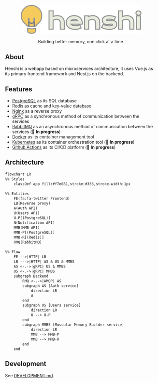 <div align="center">
    <a alt="Henshi logo" href="https://henshi.neumanf.com" target="_blank" rel="noreferrer">
        <img src="docs/assets/images/logo.svg" width="400">
    </a>
    <p>Building better memory, one click at a time.</p>
</div>

## About

Henshi is a webapp based on microservices architecture, it uses Vue.js as its primary frontend framework and Nest.js on the backend.

## Features

- [PostgreSQL](https://postgresql.org) as its SQL database
- [Redis](https://redis.io) as cache and key-value database
- [Nginx](https://nginx.org) as a reverse proxy
- [gRPC](https://grpc.io) as a synchronous method of communication between the services
- [RabbitMQ](https://rabbitmq.com) as an asynchronous method of communication between the services (🚧 **In progress**)
- [Docker](https://docker.com) as its container management tool 
- [Kubernetes](https://kubernetes.io) as its container orchestration tool (🚧 **In progress**)
- [Github Actions](https://github.com/features/actions) as its CI/CD platform (🚧 **In progress**)

## Architecture

```mermaid
flowchart LR
%% Styles
    classDef app fill:#f7e081,stroke:#333,stroke-width:1px

%% Entities
    FE(fa:fa-twitter Frontend)
    LB(Reverse proxy)
    A(Auth API)
    U(Users API)
    U-P[(PostgreSQL)]
    N(Notification API)
    MMB(MMB API)
    MMB-P[(PostgreSQL)]
    MMB-R[(Redis)]
    RMQ(RabbitMQ)

%% Flow
    FE -->|HTTP| LB
    LB --->|HTTP| AS & US & MMBS
    AS <-.->|gRPC| US & MMBS
    US <-.->|gRPC| MMBS
    subgraph Backend
        RMQ <-.->|AMQP| AS
        subgraph AS [Auth service]
            direction LR
            A
        end
        subgraph US [Users service]
            direction LR
            U --> U-P
        end
        subgraph MMBS [Muscular Memory Builder service]
            direction LR
            MMB --> MMB-P
            MMB --> MMB-R
        end
    end
```

## Development

See [DEVELOPMENT.md](DEVELOPMENT.md).
